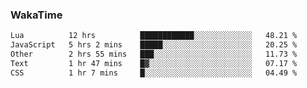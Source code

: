 ### WakaTime

<!--START_SECTION:waka-->

```txt
Lua          12 hrs          ████████████░░░░░░░░░░░░░   48.21 %
JavaScript   5 hrs 2 mins    █████░░░░░░░░░░░░░░░░░░░░   20.25 %
Other        2 hrs 55 mins   ███░░░░░░░░░░░░░░░░░░░░░░   11.73 %
Text         1 hr 47 mins    █▓░░░░░░░░░░░░░░░░░░░░░░░   07.17 %
CSS          1 hr 7 mins     █░░░░░░░░░░░░░░░░░░░░░░░░   04.49 %
```

<!--END_SECTION:waka-->
